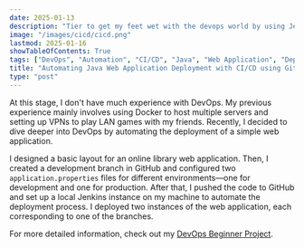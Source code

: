 ```yaml
---
date: 2025-01-13
description: "Tier to get my feet wet with the devops world by using Jenkins and setting up CI/CD pipeline"
image: "/images/cicd/cicd.png"
lastmod: 2025-01-16
showTableOfContents: True
tags: ["DevOps", "Automation", "CI/CD", "Java", "Web Application", "Deployment"]
title: "Automating Java Web Application Deployment with CI/CD using GitHub and Jenkins"
type: "post"
---
```


At this stage, I don't have much experience with DevOps. My previous experience mainly involves using Docker to host multiple servers and setting up VPNs to play LAN games with my friends. Recently, I decided to dive deeper into DevOps by automating the deployment of a simple web application.

I designed a basic layout for an online library web application. Then, I created a development branch in GitHub and configured two `application.properties` files for different environments—one for development and one for production. After that, I pushed the code to GitHub and set up a local Jenkins instance on my machine to automate the deployment process. I deployed two instances of the web application, each corresponding to one of the branches.

For more detailed information, check out my [DevOps Beginner Project](/content/projects/devops-begning.md).
